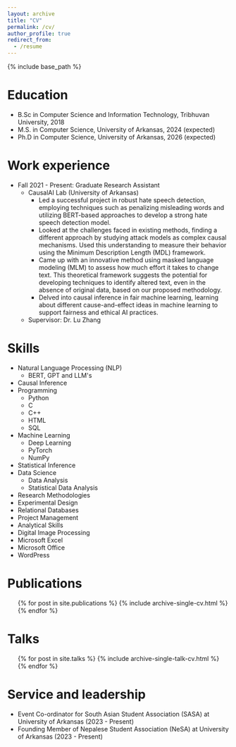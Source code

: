 ```yaml
---
layout: archive
title: "CV"
permalink: /cv/
author_profile: true
redirect_from:
  - /resume
---
```


{% include base_path %}

Education
======
* B.Sc in Computer Science and Information Technology, Tribhuvan University, 2018
* M.S. in Computer Science, University of Arkansas, 2024 (expected)
* Ph.D in Computer Science, University of Arkansas, 2026 (expected)

Work experience
======
* Fall 2021 - Present: Graduate Research Assistant
  * CausalAI Lab (University of Arkansas)
    * Led a successful project in robust hate speech detection, employing techniques such as penalizing misleading words and utilizing BERT-based approaches to develop a  strong hate speech detection model.
    * Looked at the challenges faced in existing methods, finding a different approach by studying attack models as complex causal mechanisms. Used this understanding to measure their behavior using the Minimum Description Length (MDL) framework.
    * Came up with an innovative method using masked language modeling (MLM) to assess how much effort it takes to change text. This theoretical framework suggests the potential for developing techniques to identify altered text, even in the absence of original data, based on our proposed methodology.
    * Delved into causal inference in fair machine learning, learning about different cause-and-effect ideas in machine learning to support fairness and ethical AI practices.
  * Supervisor: Dr. Lu Zhang
  
Skills
======
  * Natural Language Processing (NLP)
    * BERT, GPT and LLM's
  * Causal Inference
  * Programming
    * Python
    * C
    * C++
    * HTML
    * SQL
  * Machine Learning
    * Deep Learning
    * PyTorch
    * NumPy
  * Statistical Inference
  * Data Science
    * Data Analysis
    * Statistical Data Analysis
  * Research Methodologies
  * Experimental Design
  * Relational Databases
  * Project Management
  * Analytical Skills
  * Digital Image Processing
  * Microsoft Excel
  * Microsoft Office
  * WordPress

Publications
======
  <ul>{% for post in site.publications %}
    {% include archive-single-cv.html %}
  {% endfor %}</ul>
  
Talks
======
  <ul>{% for post in site.talks %}
    {% include archive-single-talk-cv.html %}
  {% endfor %}</ul>
  
Service and leadership
======
* Event Co-ordinator for South Asian Student Association (SASA) at University of Arkansas (2023 - Present)
* Founding Member of Nepalese Student Association (NeSA) at University of Arkansas (2023 - Present)
